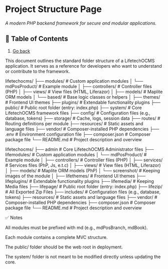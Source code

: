 # Project Structure Page 
_A modern PHP backend framework for secure and modular applications._

## 📖 Table of Contents  
1. [Go back](readme.md) 

This document outlines the standard folder structure of a LifetechOCMS application. It serves as a reference for developers who want to understand or contribute to the framework.

lifetechocms/
├── modules/             # Custom application modules
│   └── mdPosProduct/    # Example module
│       ├── controllers/ # Controller files (PHP)
│       ├── views/       # View files (HTML, Liferazor)
│       ├── models/      # Maplite ORM models
│       └── based/       # Base logic classes or helpers
│
├── themes/              # Frontend UI themes
├── plugins/             # Extendable functionality plugins
├── public/              # Public root folder (entry: index.php)
├── system/              # Core LifetechOCMS framework files
├── config/              # Configuration files (e.g., database, tokens)
├── storage/             # Cache, logs, session data
├── routes/              # Routing definitions per module
├── resources/           # Static assets and language files
├── vendor/              # Composer-installed PHP dependencies
├── .env                 # Environment configuration file
├── composer.json        # Composer package file
└── README.md            # Project description and overview


lifetechocms/
├── admin                # Core LifetechOCMS Administrator files
├── lifemodules/         # Custom application modules
│   └── mdPosProduct/    # Example module
│       ├── controllers/ # Controller files (PHP)
│       ├── services/    # Services files (PhP, Js, e.t.c)
│       ├── views/       # View files (HTML, Liferazor)
│       ├── models/      # Maplite ORM models (PhP)
│       └── screenshot/  # Keeping images of the module
│
├── lifethemes/          # Frontend UI themes
├── lifeplugins/         # Extendable functionality plugins
├── lifemedia/           # Keeping Media files
├── lifepage/            # Public root folder (entry: index.php)
├── lifezip/             # All Exported Zip Files
├── includes/            # Configuration files (e.g., database, tokens)
├── resources/           # Static assets and language files
├── vendor/              # Composer-installed PHP dependencies
├── composer.json        # Composer package file
└── README.md            # Project description and overview

✅ Notes

All modules must be prefixed with md (e.g., mdPosBranch, mdBook).

Each module contains a complete MVC structure.

The public/ folder should be the web root in deployment.

The system/ folder is not meant to be modified directly unless updating the core.